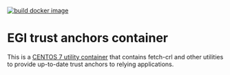 [![build docker image](https://github.com/indigo-iam/egi-trust-anchors-container/actions/workflows/build-docker-image.yml/badge.svg)](https://github.com/indigo-iam/egi-trust-anchors-container/actions/workflows/build-docker-image.yml)

# EGI trust anchors container

This is a [CENTOS 7 utility container](https://hub.docker.com/r/indigoiam/egi-trustanchors) that contains fetch-crl and other utilities
to provide up-to-date trust anchors to relying applications.
